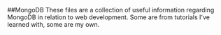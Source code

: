 ##MongoDB
These files are a collection of useful information regarding MongoDB in relation to
web development. Some are from tutorials I've learned with, some are my own.
